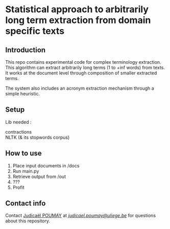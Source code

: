 # Statistical approach to arbitrarily long term extraction from domain specific texts

## Introduction
This repo contains experimental code for complex terminology extraction.
This algorithm can extract arbitrarily long terms (1 to +inf words) from texts.
It works at the document level through composition of smaller extracted terms.

The system also includes an acronym extraction mechanism through a simple heuristic.

## Setup
Lib needed :

contractions<br/>
NLTK (& its stopwords corpus)<br/>

## How to use
<ol>
  <li>Place input documents in /docs</li>
  <li>Run main.py</li>
  <li>Retrieve output from /out</li>
  <li>???</li>
  <li>Profit</li>
</ol>

## Contact info
Contact [Judicaël POUMAY](https://github.com/gftvfrbh) at *judicael.poumay@uliege.be* for questions about this repository.
